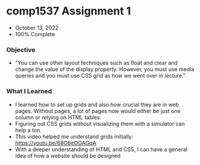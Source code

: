# comp1537 Assignment 1
* October 13, 2022
* 100% Complete 

### Objective
* "You can use other layout techniques such as float and clear and change the value of the display property. However, you must use media queries and you must use CSS grid as how we went over in lecture."


### What I Learned
* I learned how to set up grids and also how crucial they are in web pages. Without pages, a lot of pages now would either be just one column or relying on HTML tables.
* Figuring out CSS grids without visualizing them with a simulator can help a ton. 
* This video helped me understand grids initially: https://youtu.be/68O6eOGAGqA
* With a deeper understanding of HTML and CSS, I can have a general idea of how a website should be designed 

